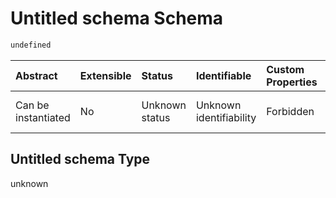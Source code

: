 # Untitled schema Schema

```txt
undefined
```



| Abstract            | Extensible | Status         | Identifiable            | Custom Properties | Additional Properties | Access Restrictions | Defined In                                                                                        |
| :------------------ | :--------- | :------------- | :---------------------- | :---------------- | :-------------------- | :------------------ | :------------------------------------------------------------------------------------------------ |
| Can be instantiated | No         | Unknown status | Unknown identifiability | Forbidden         | Allowed               | none                | [study-valid-1.json](../../../schemas/validation_tests/study-valid-1.json "open original schema") |

## Untitled schema Type

unknown
